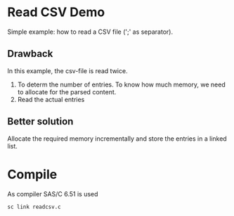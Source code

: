 # Read CSV Demo

Simple example: how to read a CSV file (';' as separator).

## Drawback

In this example, the csv-file is read twice.

1. To determ the number of entries. To know how much memory, we need to allocate for the parsed content.
2. Read the actual entries

## Better solution

Allocate the required memory incrementally and store the entries in a linked list.

# Compile

As compiler SAS/C 6.51 is used

```cmd
sc link readcsv.c
```
